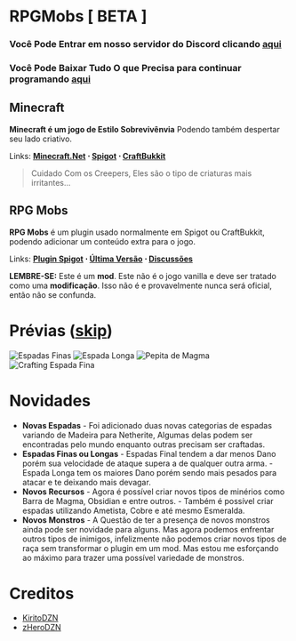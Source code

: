 # RPGMobs [ BETA ]

### Você Pode Entrar em nosso servidor do Discord clicando [aqui](https://discord.gg/zX3AVwcKhQ)
### Você Pode Baixar Tudo O que Precisa para continuar programando [aqui](https://github.com/Kitoamv/RPGMobs/blob/main/Downloads.MD)


## Minecraft
**Minecraft é um jogo de Estilo Sobrevivênvia** Podendo também despertar seu lado criativo.

Links: **[Minecraft.Net](https://minecraft.net) ⋅ [Spigot](https://www.spigotmc.org/) ⋅ [CraftBukkit](https://getbukkit.org/download/craftbukkit)**
> Cuidado Com os Creepers, Eles são o tipo de criaturas mais irritantes...

## RPG Mobs
**RPG Mobs** é um plugin usado normalmente em Spigot ou CraftBukkit, podendo adicionar um conteúdo extra para o jogo.

Links: **[Plugin Spigot](https://www.spigotmc.org/resources/rpg-mobs-items.98483/) ⋅ [Última Versão](https://github.com/Kitoamv/RPGMobs/releases/latest) ⋅  [Discussões](https://github.com/Kitoamv/RPGMobs/discussions)**

**LEMBRE-SE:** Este é um **mod**. Este não é o jogo vanilla e deve ser tratado como uma **modificação**. Isso não é e provavelmente nunca será oficial, então não se confunda.

# Prévias ([skip](#novidades))

![Espadas Finas](https://media.discordapp.net/attachments/914701653549133904/921595482101407774/unknown.png)
![Espada Longa](https://media.discordapp.net/attachments/914701653549133904/921765951333093466/unknown.png)
![Pepita de Magma](https://media.discordapp.net/attachments/914701653549133904/921902065234624572/unknown.png)
![Crafting Espada Fina](https://media.discordapp.net/attachments/914701653549133904/921573755849936936/unknown.png)

# Novidades

- **Novas Espadas**
      - Foi adicionado duas novas categorias de espadas variando de Madeira para Netherite, Algumas delas podem ser encontradas pelo mundo enquanto outras precisam ser craftadas.
- **Espadas Finas ou Longas**
      - Espadas Final tendem a dar menos Dano porém sua velocidade de ataque supera a de qualquer outra arma.
      - Espada Longa tem os maiores Dano porém sendo mais pesados para atacar e te deixando mais devagar.
- **Novos Recursos**
      - Agora é possível criar novos tipos de minérios como Barra de Magma, Obsidian e entre outros.
      - Também é possível criar espadas utilizando Ametista, Cobre e até mesmo Esmeralda.
- **Novos Monstros**
      - A Questão de ter a presença de novos monstros ainda pode ser novidade para alguns. Mas agora podemos enfrentar outros tipos de inimigos, infelizmente não podemos criar novos tipos de raça sem transformar o plugin em um mod. Mas estou me esforçando ao máximo para trazer uma possível variedade de monstros.


# Creditos

- [KiritoDZN](https://twitter.com/kirito_dzn)
- [zHeroDZN]()
